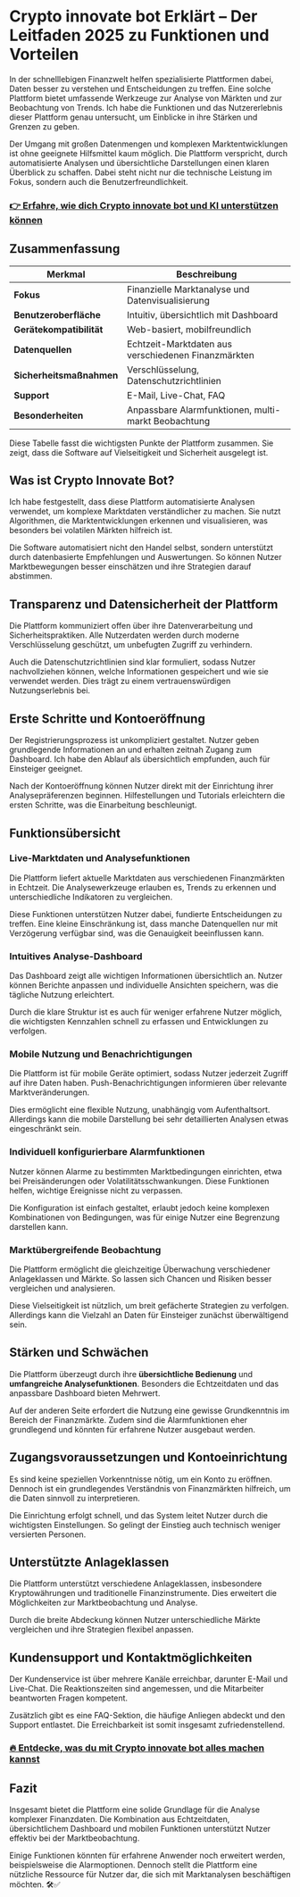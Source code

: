 # Crypto innovate bot Erklärt – Der Leitfaden 2025 zu Funktionen und Vorteilen
   
In der schnelllebigen Finanzwelt helfen spezialisierte Plattformen dabei, Daten besser zu verstehen und Entscheidungen zu treffen. Eine solche Plattform bietet umfassende Werkzeuge zur Analyse von Märkten und zur Beobachtung von Trends. Ich habe die Funktionen und das Nutzererlebnis dieser Plattform genau untersucht, um Einblicke in ihre Stärken und Grenzen zu geben.

Der Umgang mit großen Datenmengen und komplexen Marktentwicklungen ist ohne geeignete Hilfsmittel kaum möglich. Die Plattform verspricht, durch automatisierte Analysen und übersichtliche Darstellungen einen klaren Überblick zu schaffen. Dabei steht nicht nur die technische Leistung im Fokus, sondern auch die Benutzerfreundlichkeit.

### [👉 Erfahre, wie dich Crypto innovate bot und KI unterstützen können](https://tinyurl.com/2222abnt)
## Zusammenfassung  
| Merkmal                  | Beschreibung                                             |
|--------------------------|----------------------------------------------------------|
| **Fokus**                 | Finanzielle Marktanalyse und Datenvisualisierung         |
| **Benutzeroberfläche**    | Intuitiv, übersichtlich mit Dashboard                      |
| **Gerätekompatibilität**  | Web-basiert, mobilfreundlich                              |
| **Datenquellen**          | Echtzeit-Marktdaten aus verschiedenen Finanzmärkten      |
| **Sicherheitsmaßnahmen**  | Verschlüsselung, Datenschutzrichtlinien                   |
| **Support**               | E-Mail, Live-Chat, FAQ                                    |
| **Besonderheiten**        | Anpassbare Alarmfunktionen, multi-markt Beobachtung       |

Diese Tabelle fasst die wichtigsten Punkte der Plattform zusammen. Sie zeigt, dass die Software auf Vielseitigkeit und Sicherheit ausgelegt ist.

## Was ist Crypto Innovate Bot?  
Ich habe festgestellt, dass diese Plattform automatisierte Analysen verwendet, um komplexe Marktdaten verständlicher zu machen. Sie nutzt Algorithmen, die Marktentwicklungen erkennen und visualisieren, was besonders bei volatilen Märkten hilfreich ist.

Die Software automatisiert nicht den Handel selbst, sondern unterstützt durch datenbasierte Empfehlungen und Auswertungen. So können Nutzer Marktbewegungen besser einschätzen und ihre Strategien darauf abstimmen.

## Transparenz und Datensicherheit der Plattform  
Die Plattform kommuniziert offen über ihre Datenverarbeitung und Sicherheitspraktiken. Alle Nutzerdaten werden durch moderne Verschlüsselung geschützt, um unbefugten Zugriff zu verhindern.

Auch die Datenschutzrichtlinien sind klar formuliert, sodass Nutzer nachvollziehen können, welche Informationen gespeichert und wie sie verwendet werden. Dies trägt zu einem vertrauenswürdigen Nutzungserlebnis bei.

## Erste Schritte und Kontoeröffnung  
Der Registrierungsprozess ist unkompliziert gestaltet. Nutzer geben grundlegende Informationen an und erhalten zeitnah Zugang zum Dashboard. Ich habe den Ablauf als übersichtlich empfunden, auch für Einsteiger geeignet.

Nach der Kontoeröffnung können Nutzer direkt mit der Einrichtung ihrer Analysepräferenzen beginnen. Hilfestellungen und Tutorials erleichtern die ersten Schritte, was die Einarbeitung beschleunigt.

## Funktionsübersicht  
### Live-Marktdaten und Analysefunktionen  
Die Plattform liefert aktuelle Marktdaten aus verschiedenen Finanzmärkten in Echtzeit. Die Analysewerkzeuge erlauben es, Trends zu erkennen und unterschiedliche Indikatoren zu vergleichen.

Diese Funktionen unterstützen Nutzer dabei, fundierte Entscheidungen zu treffen. Eine kleine Einschränkung ist, dass manche Datenquellen nur mit Verzögerung verfügbar sind, was die Genauigkeit beeinflussen kann.

### Intuitives Analyse-Dashboard  
Das Dashboard zeigt alle wichtigen Informationen übersichtlich an. Nutzer können Berichte anpassen und individuelle Ansichten speichern, was die tägliche Nutzung erleichtert.

Durch die klare Struktur ist es auch für weniger erfahrene Nutzer möglich, die wichtigsten Kennzahlen schnell zu erfassen und Entwicklungen zu verfolgen.

### Mobile Nutzung und Benachrichtigungen  
Die Plattform ist für mobile Geräte optimiert, sodass Nutzer jederzeit Zugriff auf ihre Daten haben. Push-Benachrichtigungen informieren über relevante Marktveränderungen.

Dies ermöglicht eine flexible Nutzung, unabhängig vom Aufenthaltsort. Allerdings kann die mobile Darstellung bei sehr detaillierten Analysen etwas eingeschränkt sein.

### Individuell konfigurierbare Alarmfunktionen  
Nutzer können Alarme zu bestimmten Marktbedingungen einrichten, etwa bei Preisänderungen oder Volatilitätsschwankungen. Diese Funktionen helfen, wichtige Ereignisse nicht zu verpassen.

Die Konfiguration ist einfach gestaltet, erlaubt jedoch keine komplexen Kombinationen von Bedingungen, was für einige Nutzer eine Begrenzung darstellen kann.

### Marktübergreifende Beobachtung  
Die Plattform ermöglicht die gleichzeitige Überwachung verschiedener Anlageklassen und Märkte. So lassen sich Chancen und Risiken besser vergleichen und analysieren.

Diese Vielseitigkeit ist nützlich, um breit gefächerte Strategien zu verfolgen. Allerdings kann die Vielzahl an Daten für Einsteiger zunächst überwältigend sein.

## Stärken und Schwächen  
Die Plattform überzeugt durch ihre **übersichtliche Bedienung** und **umfangreiche Analysefunktionen**. Besonders die Echtzeitdaten und das anpassbare Dashboard bieten Mehrwert.

Auf der anderen Seite erfordert die Nutzung eine gewisse Grundkenntnis im Bereich der Finanzmärkte. Zudem sind die Alarmfunktionen eher grundlegend und könnten für erfahrene Nutzer ausgebaut werden.

## Zugangsvoraussetzungen und Kontoeinrichtung  
Es sind keine speziellen Vorkenntnisse nötig, um ein Konto zu eröffnen. Dennoch ist ein grundlegendes Verständnis von Finanzmärkten hilfreich, um die Daten sinnvoll zu interpretieren.

Die Einrichtung erfolgt schnell, und das System leitet Nutzer durch die wichtigsten Einstellungen. So gelingt der Einstieg auch technisch weniger versierten Personen.

## Unterstützte Anlageklassen  
Die Plattform unterstützt verschiedene Anlageklassen, insbesondere Kryptowährungen und traditionelle Finanzinstrumente. Dies erweitert die Möglichkeiten zur Marktbeobachtung und Analyse.

Durch die breite Abdeckung können Nutzer unterschiedliche Märkte vergleichen und ihre Strategien flexibel anpassen.

## Kundensupport und Kontaktmöglichkeiten  
Der Kundenservice ist über mehrere Kanäle erreichbar, darunter E-Mail und Live-Chat. Die Reaktionszeiten sind angemessen, und die Mitarbeiter beantworten Fragen kompetent.

Zusätzlich gibt es eine FAQ-Sektion, die häufige Anliegen abdeckt und den Support entlastet. Die Erreichbarkeit ist somit insgesamt zufriedenstellend.

### [🔥 Entdecke, was du mit Crypto innovate bot alles machen kannst](https://tinyurl.com/2222abnt)
## Fazit  
Insgesamt bietet die Plattform eine solide Grundlage für die Analyse komplexer Finanzdaten. Die Kombination aus Echtzeitdaten, übersichtlichem Dashboard und mobilen Funktionen unterstützt Nutzer effektiv bei der Marktbeobachtung.

Einige Funktionen könnten für erfahrene Anwender noch erweitert werden, beispielsweise die Alarmoptionen. Dennoch stellt die Plattform eine nützliche Ressource für Nutzer dar, die sich mit Marktanalysen beschäftigen möchten. 🛠️✅